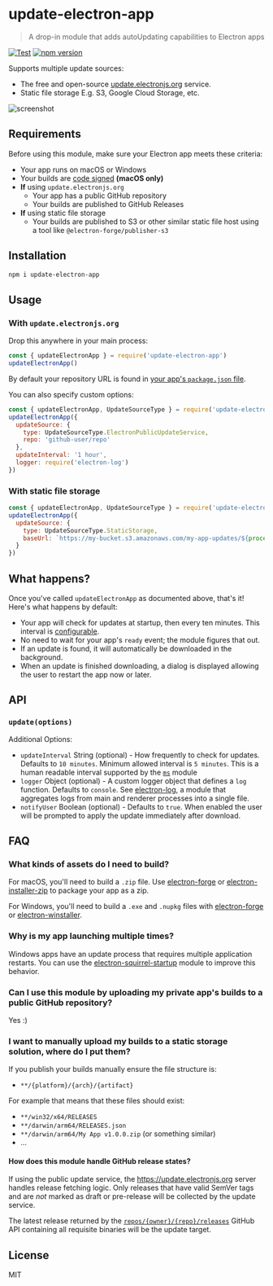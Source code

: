 # update-electron-app

> A drop-in module that adds autoUpdating capabilities to Electron apps

[![Test](https://github.com/electron/update-electron-app/actions/workflows/test.yml/badge.svg)](https://github.com/electron/update-electron-app/actions/workflows/test.yml)
[![npm version](http://img.shields.io/npm/v/update-electron-app.svg)](https://npmjs.org/package/update-electron-app)

Supports multiple update sources:
* The free and open-source [update.electronjs.org](https://update.electronjs.org) service.
* Static file storage E.g. S3, Google Cloud Storage, etc.

![screenshot](screenshot.png)

## Requirements

Before using this module, make sure your Electron app meets these criteria:

- Your app runs on macOS or Windows
- Your builds are [code signed] **(macOS only)**
- **If** using `update.electronjs.org`
  - Your app has a public GitHub repository
  - Your builds are published to GitHub Releases
- **If** using static file storage
  - Your builds are published to S3 or other similar static file host using a tool like `@electron-forge/publisher-s3`

## Installation

```sh
npm i update-electron-app
```

## Usage

### With `update.electronjs.org`

Drop this anywhere in your main process:

```js
const { updateElectronApp } = require('update-electron-app')
updateElectronApp()
```

By default your repository URL is found in [your app's `package.json` file](https://docs.npmjs.com/cli/v9/configuring-npm/package-json#repository).

You can also specify custom options:

```js
const { updateElectronApp, UpdateSourceType } = require('update-electron-app')
updateElectronApp({
  updateSource: {
    type: UpdateSourceType.ElectronPublicUpdateService,
    repo: 'github-user/repo'
  },
  updateInterval: '1 hour',
  logger: require('electron-log')
})
```

### With static file storage

```js
const { updateElectronApp, UpdateSourceType } = require('update-electron-app')
updateElectronApp({
  updateSource: {
    type: UpdateSourceType.StaticStorage,
    baseUrl: `https://my-bucket.s3.amazonaws.com/my-app-updates/${process.platform}/${process.arch}`
  }
})
```

## What happens?

Once you've called `updateElectronApp` as documented above, that's it! Here's what happens by default:

- Your app will check for updates at startup, then every ten minutes. This interval is [configurable](#API).
- No need to wait for your app's `ready` event; the module figures that out.
- If an update is found, it will automatically be downloaded in the background.
- When an update is finished downloading, a dialog is displayed allowing the user to restart the app now or later.

## API

### `update(options)`

Additional Options:

- `updateInterval` String (optional) - How frequently to check for updates. Defaults to `10 minutes`. Minimum allowed interval is `5 minutes`. This is a human readable interval supported by the [`ms`](https://github.com/vercel/ms#readme) module
- `logger` Object (optional) - A custom logger object that defines a `log` function. Defaults to `console`. See [electron-log](https://github.com/megahertz/electron-log), a module that aggregates logs from main and renderer processes into a single file.
- `notifyUser` Boolean (optional) - Defaults to `true`.  When enabled the user will be
  prompted to apply the update immediately after download.

## FAQ

### What kinds of assets do I need to build?

For macOS, you'll need to build a `.zip` file.
Use [electron-forge] or [electron-installer-zip] to package your app as a zip.

For Windows, you'll need to build a `.exe` and `.nupkg` files with [electron-forge] or [electron-winstaller].

### Why is my app launching multiple times?

Windows apps have an update process that requires multiple application restarts.
You can use the [electron-squirrel-startup](https://github.com/mongodb-js/electron-squirrel-startup) module to improve this
behavior.

### Can I use this module by uploading my private app's builds to a public GitHub repository?

Yes :)

### I want to manually upload my builds to a static storage solution, where do I put them?

If you publish your builds manually ensure the file structure is:
* `**/{platform}/{arch}/{artifact}`

For example that means that these files should exist:
* `**/win32/x64/RELEASES`
* `**/darwin/arm64/RELEASES.json`
* `**/darwin/arm64/My App v1.0.0.zip` (or something similar)
* ...

#### How does this module handle GitHub release states?

If using the public update service, the https://update.electronjs.org server handles release fetching logic.
Only releases that have valid SemVer tags and are _not_ marked as draft or pre-release will be collected by
the update service.

The latest release returned by the [`repos/{owner}/{repo}/releases`](https://docs.github.com/en/rest/releases/releases?apiVersion=2022-11-28#list-releases)
GitHub API containing all requisite binaries will be the update target.

## License

MIT

[electron-forge]: https://github.com/electron/forge
[electron-installer-zip]: https://github.com/electron-userland/electron-installer-zip
[electron-winstaller]: https://github.com/electron/windows-installer
[code signed]: https://www.electronjs.org/docs/latest/tutorial/code-signing
